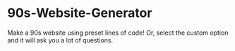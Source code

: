 # 90s-Website-Generator
Make a 90s website using preset lines of code! Or, select the custom option and it will ask you a lot of questions.

